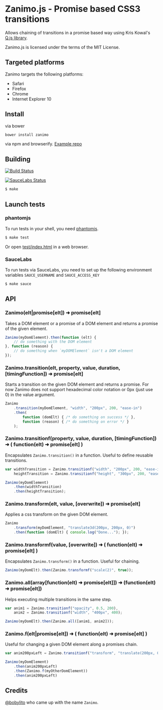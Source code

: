 # Zanimo.js - Promise based CSS3 transitions

Allows chaining of transitions in a promise based way using Kris Kowal's [Q.js library](https://github.com/kriskowal/q).

Zanimo.js is licensed under the terms of the MIT License.

## Targeted platforms

Zanimo targets the following platforms:

* Safari
* Firefox
* Chrome
* Internet Explorer 10

## Install

via bower

~~~ sh
bower install zanimo
~~~

via npm and browserify. [Example repo](https://github.com/peutetre/zanimo-npm-dummy-example)

## Building

[![Build Status](https://secure.travis-ci.org/peutetre/Zanimo.png?branch=Q)](http://travis-ci.org/peutetre/Zanimo)

[![SauceLabs Status](https://saucelabs.com/browser-matrix/peutetre.svg)](https://saucelabs.com/u/peutetre)

~~~ sh
$ make
~~~

## Launch tests

### phantomjs
To run tests in your shell, you need [phantomjs](http://code.google.com/p/phantomjs/wiki/Installation).

~~~ sh
$ make test
~~~

Or open [test/index.html](http://peutetre.github.com/Zanimo/test/index.html) in a web browser.

### SauceLabs

To run tests via SauceLabs, you need to set up the following environment variables `SAUCE_USERNAME` and `SAUCE_ACCESS_KEY`

~~~sh
$ make sauce
~~~

## API

### Zanimo(elt|promise[elt]) ➜  promise[elt]

Takes a DOM element or a promise of a DOM element and returns a promise of the given element.

~~~ javascript
Zanimo(myDomElement).then(function (elt) {
    // do something with the DOM element
}, function (reason) {
    // do something when `myDOMElement` isn't a DOM element
});
~~~

### Zanimo.transition(elt, property, value, duration, [timingFunction])  ➜  promise[elt]

Starts a transition on the given DOM element and returns a promise.
For now Zanimo does not support hexadecimal color notation or 0px (just use 0) in the value argument.

~~~ javascript
Zanimo
    .transition(myDomElement, "width", "200px", 200, "ease-in")
    .then(
        function (domElt) { /* do something on success */ },
        function (reason) { /* do something on error */ }
    );
~~~

### Zanimo.transitionf(property, value, duration, [timingFunction])  ➜  ( function(elt) ➜  promise[elt] )

Encapsulates `Zanimo.transition()` in a function. Useful to define reusable transitions.

~~~ javascript
var widthTransition = Zanimo.transitionf("width", "200px", 200, "ease-in"),
    heightTransition = Zanimo.transitionf("height", "300px", 200, "ease-in");

Zanimo(myDomElement)
    .then(widthTransition)
    .then(heightTransition);
~~~

### Zanimo.transform(elt, value, [overwrite])  ➜  promise[elt]

Applies a css transform on the given DOM element.

~~~ javascript
Zanimo
    .transform(myDomElement, "translate3d(200px, 200px, 0)")
    .then(function (domElt) { console.log("Done..."); });
~~~

### Zanimo.transformf(value, [overwrite])  ➜  ( function(elt) ➜  promise[elt] )

Encapsulates `Zanimo.transform()` in a function. Useful for chaining.

~~~ javascript
Zanimo(myDomElt).then(Zanimo.transformf("scale(2)", true));
~~~

### Zanimo.all(array[function(elt) ➜  promise[elt]])  ➜  (function(elt) ➜  promise[elt])

Helps executing multiple transitions in the same step.

~~~ javascript
var anim1 = Zanimo.transitionf("opacity", 0.5, 200),
    anim2 = Zanimo.transitionf("width", "400px", 400);

Zanimo(myDomElt).then(Zanimo.all([anim1, anim2]));
~~~

### Zanimo.f(elt|promise[elt]) ➜  ( function(elt) ➜  promise[elt] )

Useful for changing a given DOM element along a promises chain.

~~~ javascript
var anim200pxLeft = Zanimo.transitionf("transform", "translate(200px, 0)", 200);

Zanimo(myDomElement)
    .then(anim200pxLeft)
    .then(Zanimo.f(myOtherDomElement))
    .then(anim200pxLeft)
~~~

## Credits

[@bobylito](http://bobylito.me/) who came up with the name `Zanimo`.
